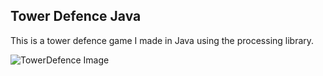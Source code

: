 ## Tower Defence Java
This is a tower defence game I made in Java using the processing library. 

![TowerDefence Image](https://github.com/user-attachments/assets/91550501-1a83-4e7b-83c0-0d3cb896f001)

